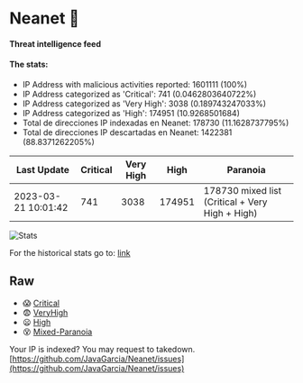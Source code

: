 # Neanet :hocho:
#### Threat intelligence feed
#### The stats:

- IP Address with malicious activities reported: 1601111 (100%)
- IP Address categorized as 'Critical':  741 (0.0462803640722%)
- IP Address categorized as 'Very High':  3038 (0.189743247033%)
- IP Address categorized as 'High':  174951 (10.9268501684)
- Total de direcciones IP indexadas en Neanet:  178730 (11.1628737795%)
- Total de direcciones IP descartadas en Neanet:  1422381 (88.8371262205%)

| Last Update | Critical | Very High | High | Paranoia |
| --- | --- | --- | --- | --- |
| 2023-03-21 10:01:42 | 741 | 3038 | 174951 | 178730 mixed list (Critical + Very High + High)|

![Stats](https://docs.google.com/spreadsheets/d/e/2PACX-1vSnaNMIXVabIpDJjufMlzH7poXnshF3mgd8Is1g9ytUEzVsP5my4Trn8f-xkoLLQ38xpL3HtmUexLo6/pubchart?oid=501124687&format=image)

For the historical stats go to: [link](/stats.csv)
## Raw
- :scream: [Critical](https://raw.githubusercontent.com/JavaGarcia/Neanet/master/blacklists/neanet_critical.txt)
- :fearful: [VeryHigh](https://raw.githubusercontent.com/JavaGarcia/Neanet/master/blacklists/neanet_veryHigh.txtt)
- :frowning: [High](https://raw.githubusercontent.com/JavaGarcia/Neanet/master/blacklists/neanet_high.txt)
- :dizzy_face: [Mixed-Paranoia](https://raw.githubusercontent.com/JavaGarcia/Neanet/master/blacklists/neanet_all.txt)


Your IP is indexed? You may request to takedown. [https://github.com/JavaGarcia/Neanet/issues](https://github.com/JavaGarcia/Neanet/issues)
































































































































































































































































































































































































































































































































































































































































































































































































































































































































































































































































































































































































































































































































































































































































































































































































































































































































































































































































































































































































































































































































































































































































































































































































































































































































































































































































































































































































































































































































































































































































































































































































































































































































































































































































































































































































































































































































































































































































































































































































































































































































































































































































































































































































































































































































































































































































































































































































































































































































































































































































































































































































































































































































































































































































































































































































































































































































































































































































































































































































































































































































































































































































































































































































































































































































































































































































































































































































































































































































































































































































































































































































































































































































































































































































































































































































































































































































































































































































































































































































































































































































































































































































































































































































































































































































































































































































































































































































































































































































































































































































































































































































































































































































































































































































































































































































































































































































































































































































































































































































































































































































































































































